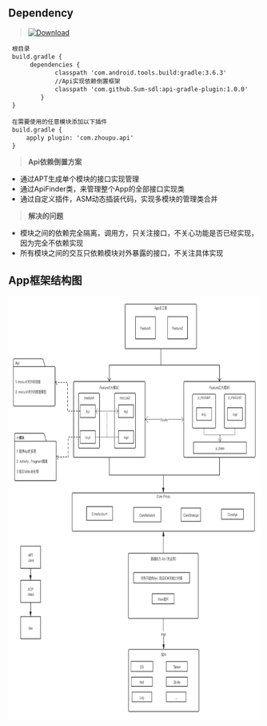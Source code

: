 
## Dependency
 > [ ![Download](https://api.bintray.com/packages/sum-sdl/android/api-gradle-plugin/images/download.svg) ](https://bintray.com/sum-sdl/android/api-gradle-plugin/_latestVersion)
   ```
    根目录
    build.gradle {
         dependencies {
                classpath 'com.android.tools.build:gradle:3.6.3'
                //Api实现依赖倒置框架
                classpath 'com.github.Sum-sdl:api-gradle-plugin:1.0.0'
            }
    }

    在需要使用的任意模块添加以下插件
    build.gradle {
        apply plugin: 'com.zhoupu.api'
    }
   ```

> **Api依赖倒置方案**
> 
- 通过APT生成单个模块的接口实现管理
- 通过ApiFinder类，来管理整个App的全部接口实现类
- 通过自定义插件，ASM动态插装代码，实现多模块的管理类合并

> **解决的问题**
> 
- 模块之间的依赖完全隔离，调用方，只关注接口，不关心功能是否已经实现，因为完全不依赖实现
- 所有模块之间的交互只依赖模块对外暴露的接口，不关注具体实现



## App框架结构图
<div align="center">
<img src="https://github.com/Sum-sdl/AndroidAucFrame/raw/master/asset/Frame.png" height="845" width="890">
</div>